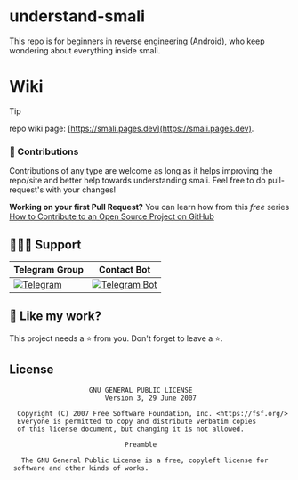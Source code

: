 # understand-smali 
This repo is for beginners in reverse engineering (Android), who keep wondering about everything inside smali.


# Wiki
> [!TIP]
> repo wiki page: [https://smali.pages.dev](https://smali.pages.dev). 


### 🐩 Contributions

Contributions of any type are welcome as long as it helps improving the repo/site and better help towards understanding smali. Feel free to do pull-request's with your changes!

**Working on your first Pull Request?** You can learn how from this _free_ series [How to Contribute to an Open Source Project on GitHub](https://kcd.im/pull-request)


## 👨🏻‍💻 Support

| Telegram Group | Contact Bot |
|--------|--------|
| [![](https://img.shields.io/badge/Telegram-black?style=for-the-badge&logo=Telegram "Telegram")](https://t.me/joinchat/xP-wW-A5mIBmMjY1) | [![](https://img.shields.io/badge/Telegram-bot-black?style=for-the-badge&logo=Telegram_bot "Telegram Bot")](https://t.me/QbtaumaiBot) |


## 💖 Like my work?
This project needs a ⭐ from you. Don't forget to leave a ⭐.  


## License

```plaintext
                    GNU GENERAL PUBLIC LICENSE
                        Version 3, 29 June 2007

  Copyright (C) 2007 Free Software Foundation, Inc. <https://fsf.org/>
  Everyone is permitted to copy and distribute verbatim copies
  of this license document, but changing it is not allowed.

                             Preamble

   The GNU General Public License is a free, copyleft license for
 software and other kinds of works.
```
